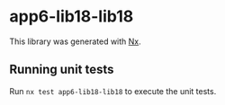 # app6-lib18-lib18

This library was generated with [Nx](https://nx.dev).

## Running unit tests

Run `nx test app6-lib18-lib18` to execute the unit tests.
